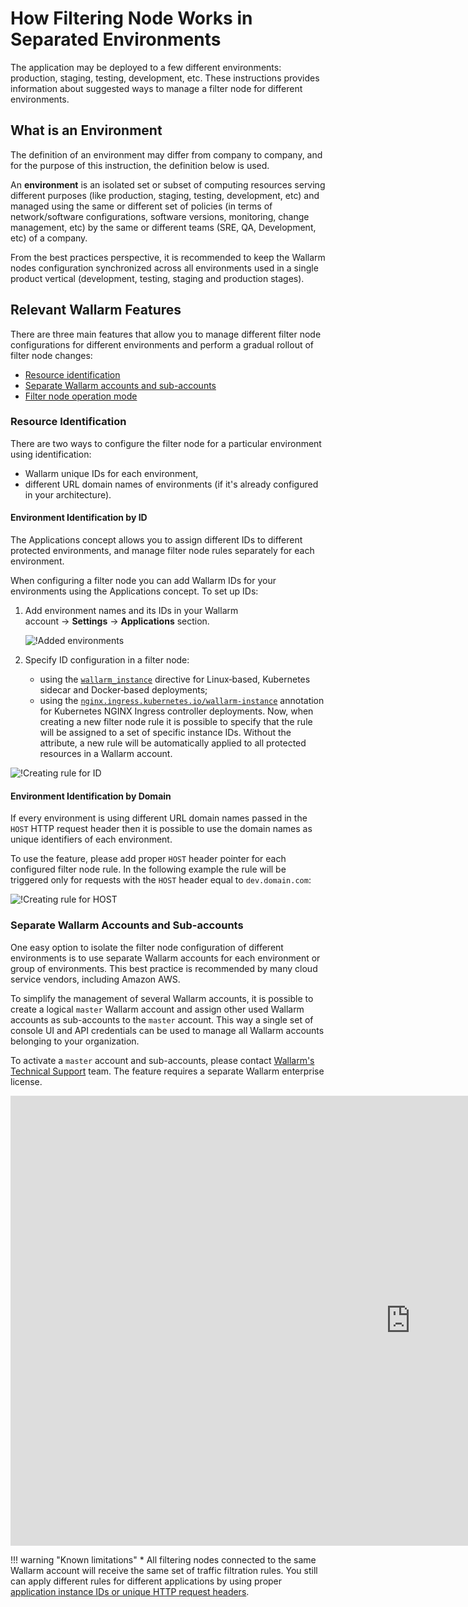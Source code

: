 # How Filtering Node Works in Separated Environments

The application may be deployed to a few different environments: production, staging, testing, development, etc. These instructions provides information about suggested ways to manage a filter node for different environments.

## What is an Environment
The definition of an environment may differ from company to company, and for the purpose of this instruction, the definition below is used.

An **environment** is an isolated set or subset of computing resources serving different purposes (like production, staging, testing, development, etc) and managed using the same or different set of policies (in terms of network/software configurations, software versions, monitoring, change management, etc) by the same or different teams (SRE, QA, Development, etc) of a company.

From the best practices perspective, it is recommended to keep the Wallarm nodes configuration synchronized across all environments used in a single product vertical (development, testing, staging and production stages).

## Relevant Wallarm Features

There are three main features that allow you to manage different filter node configurations for different environments and perform a gradual rollout of filter node changes:

* [Resource identification](#resource-identification)
* [Separate Wallarm accounts and sub-accounts](#separate-wallarm-accounts-and-sub-accounts)
* [Filter node operation mode](../../configure-wallarm-mode.md)

### Resource Identification

There are two ways to configure the filter node for a particular environment using identification:

* Wallarm unique IDs for each environment,
* different URL domain names of environments (if it's already configured in your architecture).

#### Environment Identification by ID

The Applications concept allows you to assign different IDs to different protected environments, and manage filter node rules separately for each environment.

When configuring a filter node you can add Wallarm IDs for your environments using the Applications concept. To set up IDs:

1. Add environment names and its IDs in your Wallarm account → **Settings** → **Applications** section.

    ![!Added environments](../../../images/admin-guides/configuration-guides/waf-in-separate-environments/added-applications.png)
2. Specify ID configuration in a filter node:

    * using the [`wallarm_instance`](../../configure-parameters-en.md#wallarm_instance) directive for Linux‑based, Kubernetes sidecar and Docker‑based deployments;
    * using the [`nginx.ingress.kubernetes.io/wallarm-instance`](../../configure-kubernetes-en.md#ingress-annotations) annotation for Kubernetes NGINX Ingress controller deployments. Now, when creating a new filter node rule it is possible to specify that the rule will be assigned to a set of specific instance IDs. Without the attribute, a new rule will be automatically applied to all protected resources in a Wallarm account.

![!Creating rule for ID](../../../images/admin-guides/configuration-guides/waf-in-separate-environments/create-rule-for-id.png)

#### Environment Identification by Domain

If every environment is using different URL domain names passed in the `HOST` HTTP request header then it is possible to use the domain names as unique identifiers of each environment.

To use the feature, please add proper `HOST` header pointer for each configured filter node rule. In the following example the rule will be triggered only for requests with the `HOST` header equal to `dev.domain.com`:

![!Creating rule for HOST](../../../images/admin-guides/configuration-guides/waf-in-separate-environments/create-rule-for-host.png)

### Separate Wallarm Accounts and Sub-accounts

One easy option to isolate the filter node configuration of different environments is to use separate Wallarm accounts for each environment or group of environments. This best practice is recommended by many cloud service vendors, including Amazon AWS.

To simplify the management of several Wallarm accounts, it is possible to create a logical `master` Wallarm account and assign other used Wallarm accounts as sub-accounts to the `master` account. This way a single set of console UI and API credentials can be used to manage all Wallarm accounts belonging to your organization.

To activate a `master` account and sub-accounts, please contact [Wallarm's Technical Support](mailto:support@wallarm.com) team. The feature requires a separate Wallarm enterprise license.

<div class="video-wrapper">
  <iframe width="1280" height="720" src="https://www.youtube.com/embed/Ol4CqJX2QSQ" frameborder="0" allow="accelerometer; autoplay; encrypted-media; gyroscope; picture-in-picture" allowfullscreen></iframe>
</div>

!!! warning "Known limitations"
    * All filtering nodes connected to the same Wallarm account will receive the same set of traffic filtration rules. You still can apply different rules for different applications by using proper [application instance IDs or unique HTTP request headers](#resource-identification).
